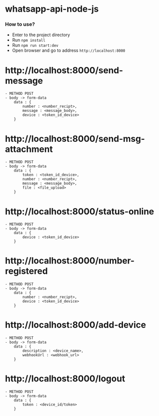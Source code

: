 # whatsapp-api-node-js

### How to use?
- Enter to the project directory
- Run `npm install`
- Run `npm run start:dev`
- Open browser and go to address `http://localhost:8000`


<!-- REQUEST -->

# http://localhost:8000/send-message
    - METHOD POST
    - body -> form-data
        data : {
            number : <number_recipt>,
            message : <message_body>,
            device : <token_id_device>
        }
        
# http://localhost:8000/send-msg-attachment
    - METHOD POST
    - body -> form-data
        data : {
            token : <token_id_device>,
            number : <number_recipt>,
            message : <message_body>,
            file : <file_upload>
        }

# http://localhost:8000/status-online
    - METHOD POST
    - body -> form-data
        data : {
            device : <token_id_device>
        }

# http://localhost:8000/number-registered
    - METHOD POST
    - body -> form-data
        data : {
            number : <number_recipt>,
            device : <token_id_device>
        }

# http://localhost:8000/add-device
    - METHOD POST
    - body -> form-data
        data : {
            description : <device_name>,
            webhookUrl : <webhook_url>
        }

# http://localhost:8000/logout
    - METHOD POST
    - body -> form-data
        data : {
            token : <device_id/token>
        }
